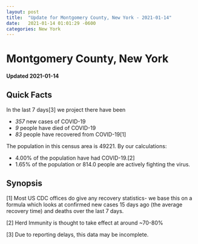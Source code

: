 ```yaml
---
layout: post
title:  "Update for Montgomery County, New York - 2021-01-14"
date:   2021-01-14 01:01:29 -0600
categories: New York
---
```


# Montgomery County, New York
#### Updated 2021-01-14

## Quick Facts

In the last 7 days[3] we project there have been
- *357* new cases of COVID-19
- *9* people have died of COVID-19
- *83* people have recovered from COVID-19[1]

The population in this census area is 49221. By our calculations:
- 4.00% of the population have had COVID-19.[2]
- 1.65% of the population or 814.0 people are actively fighting the virus.

## Synopsis




[1] Most US CDC offices do give any recovery statistics- we base this on a formula which looks at confirmed new cases
15 days ago (the average recovery time) and deaths over the last 7 days.

[2] Herd Immunity is thought to take effect at around ~70-80%

[3] Due to reporting delays, this data may be incomplete.
 
    